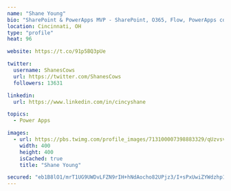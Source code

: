 ```yaml
---
name: "Shane Young"
bio: "SharePoint & PowerApps MVP - SharePoint, O365, Flow, PowerApps consulting? @PowerApps911 | Pure Snark? You found it."
location: Cincinnati, OH
type: "profile"
heat: 96

website: https://t.co/91p5BQ3pUe

twitter:
  username: ShanesCows
  url: https://twitter.com/ShanesCows
  followers: 13631

linkedin:
  url: https://www.linkedin.com/in/cincyshane

topics:
  - Power Apps

images:
  - url: https://pbs.twimg.com/profile_images/713100007398883329/qUzvsvQ3_400x400.jpg
    width: 400
    height: 400
    isCached: true
    title: "Shane Young"

secured: "eb1B8lO1/mrT1UG9UWDvLFZN9rIH+hNdAocho82UPjz3/I+sPxUwiZYWdzhp1KXRR30j1159itUPJGkv591uPwj75H2+5nZlvLhHyZLx8o/LN/J8rQpUSyQ+vfwXearIfvAJn4mzdmbqE5lwNFA7mx0fA7SPLy1b8R+YAYyxP7gzp1rBzS8nK7DGbGr3uHsKYlku9WJWEHhUxtvmUaQjkio6pydow19Uvw14UuUYD1XMDXe29ItJcbvWNHy68UI+KKF0s8AiIwILAIUGDeBMELy+/vmjPoHxsjmLlbOSIFBmyXFpPOm77YCOm++97xQL272AMsPAqjF3nuCyT9NmiTeYAfjn/jMWDZRo45dLl70AGy0K+AqJSEtQMLRASG7uiDpf8aid6JDd0aohtkQydldeo7MrRhNbWgI4/mZ6yYk=;4rZ3JyJ6wkKFc6sNKRYSgQ=="
---
```


